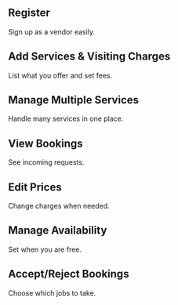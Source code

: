 ## Register
Sign up as a vendor easily.

## Add Services & Visiting Charges
List what you offer and set fees.

## Manage Multiple Services
Handle many services in one place.

## View Bookings
See incoming requests.

## Edit Prices
Change charges when needed.

## Manage Availability
Set when you are free.

## Accept/Reject Bookings
Choose which jobs to take.